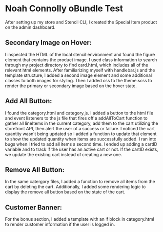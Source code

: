# Noah Connolly oBundle Test

After setting up my store and Stencil CLI, I created the Special Item product on the admin dashboard.

## Secondary Image on Hover:

I inspected the HTML of the local stencil environment and found the figure element that contains the product image. I used class information to search through my project directory to find card.html, which includes all of the relevant html elements. After familiarizing myself with handlebar.js and the template structure, I added a second image element and some additional classes to both images for styling. Then I added css to the theme.scss to render the primary or secondary image based on the hover state.

## Add All Button:

I found the category.html and category.js. I added a button to the html file and event listeners to the js file that fires off a addAllToCart function to gather all lineItems in the current category, add them to the cart utilizing the storefront API, then alert the user of a success or failure. I noticed the cart quantity wasn’t being updated so I added a function to update that element to show the updated quantity when items are successfully added. I ran into bugs when I tried to add all items a second time. I ended up adding a cartID variable and to track if the user has an active cart or not. If the cartID exists, we update the existing cart instead of creating a new one. 

## Remove All Button:

In the same catergory files, I added a function to remove all items from the cart by deleting the cart. Additionally, I added some rendering logic to display the remove all button based on the state of the cart. 

## Customer Banner:

For the bonus section, I added a template with an if block in category.html to render customer information if the user is logged in. 
